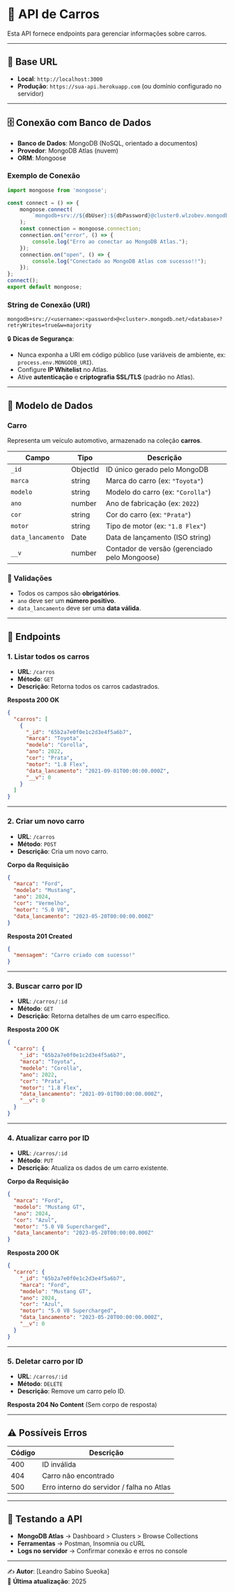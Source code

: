 # 🚗 API de Carros

Esta API fornece endpoints para gerenciar informações sobre carros.

---

## 📌 Base URL

- **Local**: `http://localhost:3000`
- **Produção**: `https://sua-api.herokuapp.com` (ou domínio configurado no servidor)

---

## 🗄️ Conexão com Banco de Dados

- **Banco de Dados**: MongoDB (NoSQL, orientado a documentos)  
- **Provedor**: MongoDB Atlas (nuvem)  
- **ORM**: Mongoose  

### Exemplo de Conexão

```javascript
import mongoose from 'mongoose';

const connect = () => {
    mongoose.connect(
        `mongodb+srv://${dbUser}:${dbPassword}@cluster0.wlzobev.mongodb.net/apicarros?retryWrites=true&w=majority&appName=Cluster0`
    );
    const connection = mongoose.connection;
    connection.on("error", () => {
        console.log("Erro ao conectar ao MongoDB Atlas.");
    });
    connection.on("open", () => {
        console.log("Conectado ao MongoDB Atlas com sucesso!!");
    });
};
connect();
export default mongoose;
```

### String de Conexão (URI)

```
mongodb+srv://<username>:<password>@<cluster>.mongodb.net/<database>?retryWrites=true&w=majority
```

🔒 **Dicas de Segurança**:
- Nunca exponha a URI em código público (use variáveis de ambiente, ex: `process.env.MONGODB_URI`).
- Configure **IP Whitelist** no Atlas.
- Ative **autenticação** e **criptografia SSL/TLS** (padrão no Atlas).

---

## 📑 Modelo de Dados

### Carro

Representa um veículo automotivo, armazenado na coleção **carros**.

| Campo           | Tipo     | Descrição                                      |
|-----------------|----------|------------------------------------------------|
| `_id`           | ObjectId | ID único gerado pelo MongoDB                   |
| `marca`         | string   | Marca do carro (ex: `"Toyota"`)                |
| `modelo`        | string   | Modelo do carro (ex: `"Corolla"`)              |
| `ano`           | number   | Ano de fabricação (ex: `2022`)                 |
| `cor`           | string   | Cor do carro (ex: `"Prata"`)                   |
| `motor`         | string   | Tipo de motor (ex: `"1.8 Flex"`)               |
| `data_lancamento` | Date   | Data de lançamento (ISO string)                |
| `__v`           | number   | Contador de versão (gerenciado pelo Mongoose)  |

### 🔎 Validações
- Todos os campos são **obrigatórios**.
- `ano` deve ser um **número positivo**.
- `data_lancamento` deve ser uma **data válida**.

---

## 🔗 Endpoints

### 1. Listar todos os carros
- **URL**: `/carros`  
- **Método**: `GET`  
- **Descrição**: Retorna todos os carros cadastrados.

**Resposta 200 OK**
```json
{
  "carros": [
    {
      "_id": "65b2a7e0f0e1c2d3e4f5a6b7",
      "marca": "Toyota",
      "modelo": "Corolla",
      "ano": 2022,
      "cor": "Prata",
      "motor": "1.8 Flex",
      "data_lancamento": "2021-09-01T00:00:00.000Z",
      "__v": 0
    }
  ]
}
```

---

### 2. Criar um novo carro
- **URL**: `/carros`  
- **Método**: `POST`  
- **Descrição**: Cria um novo carro.

**Corpo da Requisição**
```json
{
  "marca": "Ford",
  "modelo": "Mustang",
  "ano": 2024,
  "cor": "Vermelho",
  "motor": "5.0 V8",
  "data_lancamento": "2023-05-20T00:00:00.000Z"
}
```

**Resposta 201 Created**
```json
{
  "mensagem": "Carro criado com sucesso!"
}
```

---

### 3. Buscar carro por ID
- **URL**: `/carros/:id`  
- **Método**: `GET`  
- **Descrição**: Retorna detalhes de um carro específico.

**Resposta 200 OK**
```json
{
  "carro": {
    "_id": "65b2a7e0f0e1c2d3e4f5a6b7",
    "marca": "Toyota",
    "modelo": "Corolla",
    "ano": 2022,
    "cor": "Prata",
    "motor": "1.8 Flex",
    "data_lancamento": "2021-09-01T00:00:00.000Z",
    "__v": 0
  }
}
```

---

### 4. Atualizar carro por ID
- **URL**: `/carros/:id`  
- **Método**: `PUT`  
- **Descrição**: Atualiza os dados de um carro existente.

**Corpo da Requisição**
```json
{
  "marca": "Ford",
  "modelo": "Mustang GT",
  "ano": 2024,
  "cor": "Azul",
  "motor": "5.0 V8 Supercharged",
  "data_lancamento": "2023-05-20T00:00:00.000Z"
}
```

**Resposta 200 OK**
```json
{
  "carro": {
    "_id": "65b2a7e0f0e1c2d3e4f5a6b7",
    "marca": "Ford",
    "modelo": "Mustang GT",
    "ano": 2024,
    "cor": "Azul",
    "motor": "5.0 V8 Supercharged",
    "data_lancamento": "2023-05-20T00:00:00.000Z",
    "__v": 0
  }
}
```

---

### 5. Deletar carro por ID
- **URL**: `/carros/:id`  
- **Método**: `DELETE`  
- **Descrição**: Remove um carro pelo ID.

**Resposta 204 No Content**
(Sem corpo de resposta)

---

## ⚠️ Possíveis Erros

| Código | Descrição                                |
|--------|------------------------------------------|
| 400    | ID inválida                              |
| 404    | Carro não encontrado                     |
| 500    | Erro interno do servidor / falha no Atlas |

---

## 🧪 Testando a API

- **MongoDB Atlas** → Dashboard > Clusters > Browse Collections  
- **Ferramentas** → Postman, Insomnia ou cURL  
- **Logs no servidor** → Confirmar conexão e erros no console  

---

✍️ **Autor**: [Leandro Sabino Sueoka]  
📅 **Última atualização**: 2025

